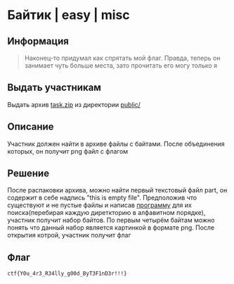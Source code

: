 # Байтик | easy | misс

## Информация
> Наконец-то придумал как спрятать мой флаг. Правда, теперь он занимает чуть больше места, зато прочитать его могу только я

## Выдать участникам
Выдать архив [task.zip](public/task.zip) из директории [public/](public/)

## Описание
Участник должен найти в архиве файлы с байтами. После объединения которых, он получит png файл с флагом

## Решение
После распаковки архива, можно найти первый текстовый файл part, он содержит в себе надпись "this is empty file". Предположив что существуют и не пустые файлы и написав [программу](solve/solve.py) для их поиска(перебирая каждую диреткторию в алфавитном порядке), участник получит набор байтов. По первым четырём байтам можно понять что данный набор является картинкой в формате png. После открытия котрой, участник получит флаг

## Флаг
`ctf{Y0u_4r3_R34lly_g00d_ByT3F1nD3r!!!}`
